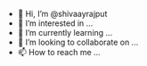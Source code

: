 - 👋 Hi, I’m @shivaayrajput
- 👀 I’m interested in ...
- 🌱 I’m currently learning ...
- 💞️ I’m looking to collaborate on ...
- 📫 How to reach me ...

<!---
shivaayrajput/shivaayrajput is a ✨ special ✨ repository because its `README.md` (this file) appears on your GitHub profile.
You can click the Preview link to take a look at your changes.
--->
